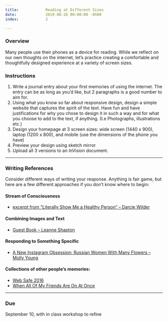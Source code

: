 ```yaml
---
title:            Reading at Different Sizes
date:             2019-08-26 00:00:00 -0500
index:            2

---
```


### Overview

Many people use their phones as a device for reading.
While we reflect on our own thoughts on the internet,
let’s practice creating a comfortable and thoughtfully
designed experience at a variety of screen sizes.

### Instructions

1. Write a journal entry about your first memories of using the internet. The entry can be as long as you&rsquo;d like, but 2 paragraphs is a good number to aim for.
2. Using what you know so far about responsive design, design a simple website that captures the spirit of the text. Have fun and have justifications for why you chose to design it in such a way and for what you choose to add to the text, if anything. (I.e Photographs, illustrations etc.)
3. Design your homepage at 3 screen sizes: wide screen (1440 x 900), laptop (1200 x 800), and mobile (use the dimensions of the phone you have)
4. Preview your design using sketch mirror
5. Upload all 3 versions to an InVision document.


---

### Writing References

Consider different ways of writing your response. Anything is fair game, but here are a few different approaches if you don&rsquo;t know where to begin:

#### Stream of Consciousness
- [excerpt from “Literally Show Me a Healthy Person” – Darcie Wilder](http://magazine.nytyrant.com/literally-show-healthy-person-excerpt/)

#### Combining Images and Text
- [Guest Book – Leanne Shapton](https://www.npr.org/2019/03/30/708035656/the-stories-in-guestbook-linger-like-ghosts)

#### Responding to Something Specific
- [A New Instagram Obsession: Russian Women With Many Flowers – Molly Young](https://www.thecut.com/2014/07/meet-the-russian-flower-queens-of-instagram.html)

#### Collections of other people&rsquo;s memories:
- [Web Safe 2016](http://websafe2k16.com/)
- [When All Of My Friends Are On At Once](http://allmyfriendsatonce.com)


---

### Due

September 10, with in class workshop to refine
